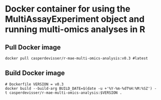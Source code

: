 # Docker container for using the MultiAssayExperiment object and running multi-omics analyses in R 


## Pull Docker image
```{bash}
docker pull casperdevisser/r-mae-multi-omics-analysis:v0.3 #latest
```

## Build Docker image 

```{bash}
# Dockerfile VERSION = v0.3
docker build --build-arg BUILD_DATE=$(date -u +'%Y-%m-%dT%H:%M:%SZ') -t casperdevisser/r-mae-multi-omics-analysis:$VERSION . 
```